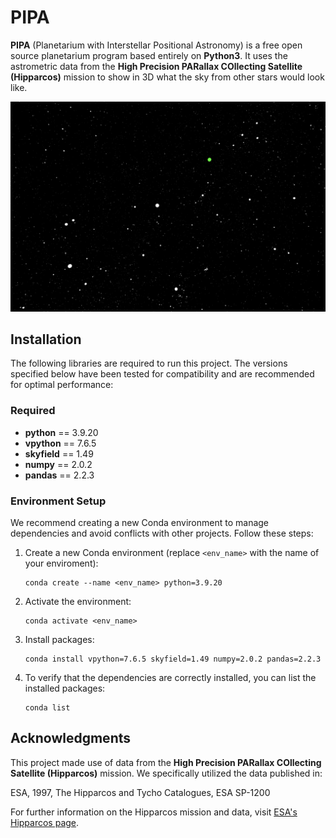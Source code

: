 # PIPA

**PIPA** (Planetarium with Interstellar Positional Astronomy) is a free open source planetarium program based entirely on **Python3**. It uses the astrometric data from the **High Precision PARallax COllecting Satellite (Hipparcos)** mission to show in 3D what the sky from other stars would look like.

![alphacentauriA](/images/HIP71683.png)

## Installation
The following libraries are required to run this project. The versions specified below have been tested for compatibility and are recommended for optimal performance:

### Required
- **python** == 3.9.20
- **vpython** == 7.6.5
- **skyfield** == 1.49
- **numpy** == 2.0.2  
- **pandas** == 2.2.3

### Environment Setup

We recommend creating a new Conda environment to manage dependencies and avoid conflicts with other projects. Follow these steps:

1. Create a new Conda environment (replace `<env_name>` with the name of your enviroment):
   ```
   conda create --name <env_name> python=3.9.20
   ```
2. Activate the environment:
    ```
    conda activate <env_name>
    ```
3. Install packages:
    ```
    conda install vpython=7.6.5 skyfield=1.49 numpy=2.0.2 pandas=2.2.3
    ```
4. To verify that the dependencies are correctly installed, you can list the installed packages:
    ```
    conda list
    ```

## Acknowledgments
This project made use of data from the **High Precision PARallax COllecting Satellite (Hipparcos)** mission. We specifically utilized the data published in:

ESA, 1997, The Hipparcos and Tycho Catalogues, ESA SP-1200

For further information on the Hipparcos mission and data, visit [ESA's Hipparcos page](https://www.cosmos.esa.int/web/hipparcos/catalogues).
